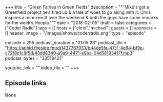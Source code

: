 +++
title = "Green Fairies In Green Fields"
description = """Mike's got a Greenfield project he’s fired up & a tale of woes to go along with it. Chris inspires a mini-revolt over the weekend & both the guys have some remarks for the week’s Hoopla."""
date = "2018-02-05"
draft = false
categories = ["Coder Radio"]
tags = []
hosts = ["chris","michael"]
guests = []
sponsors = []
header_image = "/images/shows/coderradio.png"
type = "episode"

episode = 295
podcast_duration = "01:05:26"
podcast_file = "https://aphid.fireside.fm/d/1437767933/b44de5fa-47c1-4e94-bf9e-c72f8d1c8f5d/48dd8349-a9a9-4471-a9ba-04d58193417f.mp3"
podcast_bytes = "33519421"

youtube_link = ""
video_file = ""
+++

## Episode links

None

